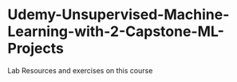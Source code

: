 # Udemy-Unsupervised-Machine-Learning-with-2-Capstone-ML-Projects
Lab Resources and exercises on this course
